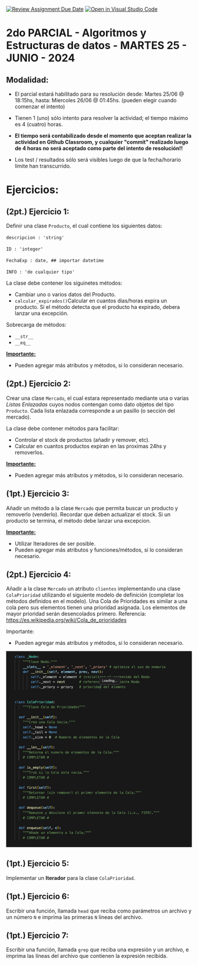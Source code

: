[![Review Assignment Due Date](https://classroom.github.com/assets/deadline-readme-button-22041afd0340ce965d47ae6ef1cefeee28c7c493a6346c4f15d667ab976d596c.svg)](https://classroom.github.com/a/5xTaZuiB)
[![Open in Visual Studio Code](https://classroom.github.com/assets/open-in-vscode-2e0aaae1b6195c2367325f4f02e2d04e9abb55f0b24a779b69b11b9e10269abc.svg)](https://classroom.github.com/online_ide?assignment_repo_id=15330148&assignment_repo_type=AssignmentRepo)
# 2do PARCIAL - Algoritmos y Estructuras de datos - MARTES 25 - JUNIO - 2024 

## Modalidad:

- El parcial estará habilitado para su resolución desde: Martes 25/06 @ 18:15hs, hasta: Miercoles 26/06 @ 01:45hs. (pueden elegir cuando comenzar el intento)

- Tienen 1 (uno) sólo  intento para resolver la actividad; el tiempo máximo es 4 (cuatro) horas.

- **El tiempo será contabilizado desde el momento que aceptan realizar la actividad en Github Classroom, y cualquier "commit" realizado luego de 4 horas no será aceptado como parte del intento de resolución!!**

- Los test / resultados sólo será visibles luego de que la fecha/horario límite han transcurrido.   


# Ejercicios:

## (2pt.) Ejercicio 1:

Definir una clase <code>Producto</code>, el cual contiene los siguientes datos:


<code>descripcion : 'string' </code>

<code>ID : 'integer' </code>

<code>FechaExp : date, ## importar datetime </code>

<code>INFO : 'de cualquier tipo' </code>


La clase debe contener los siguinetes métodos:
 
- Cambiar uno o varios datos del Producto.
- <code>calcular_expirados()</code>Calcular en cuantos dias/horas expira un producto. Si el método detecta que el producto ha expirado, debera lanzar una excepción.

Sobrecarga de métodos: 

- <code>\_\_str\_\_</code>
- <code>\_\_eq\_\_</code>

<u><b>Importante:</b></u> 
- Pueden agregar más atributos y métodos, si lo consideran necesario.  

## (2pt.) Ejercicio 2:

Crear una clase <code>Mercado</code>, el cual estara representado mediante una o varias *Listas Enlazadas* cuyos nodos contengan como dato objetos del tipo <code>Producto</code>. Cada lista enlazada corresponde a un pasillo (o sección del mercado).

La clase debe contener métodos para facilitar:
 
- Controlar el stock de productos (añadir y remover, etc). 
- Calcular en cuantos productos expiran en las proximas 24hs y removerlos.

<u><b>Importante:</b></u> 
- Pueden agregar más atributos y métodos, si lo consideran necesario.


## (1pt.) Ejercicio 3: 

Añadir un método a la clase <code>Mercado</code> que permita buscar un producto y removerlo (venderlo). Recordar que deben actualizar el stock. Si un producto se termina, el método debe lanzar una excepcion.


<u><b>Importante:</b></u> 
- Utilizar Iteradores de ser posible.
- Pueden agregar más atributos y funciones/métodos, si lo consideran necesario. 


## (2pt.) Ejercicio 4: 

Añadir a la clase <code>Mercado</code> un atributo <code>clientes</code> implementando una clase <code>ColaPrioridad</code> utilizando el siguiente modelo de definición (completar los métodos definidos en el modelo). Una Cola de Prioridades es similar a una cola pero sus elementos tienen una prioridad asignada. Los elementos de mayor prioridad serán desencolados primero. Referencia: https://es.wikipedia.org/wiki/Cola_de_prioridades

Importante:
- Pueden agregar más atributos y métodos, si lo consideran necesario.

![title](cola_prioridad.png)

## (1pt.) Ejercicio 5:

Implementar un **Iterador** para la clase <code>ColaPrioridad</code>.


## (1pt.) Ejercicio 6:
Escribir una función, llamada <code>head</code> que reciba como parámetros un archivo y un número <code>N</code> e imprima las primeras <code>N</code> líneas del archivo.


## (1pt.) Ejercicio 7:
Escribir una función, llamada <code>grep</code> que reciba una expresión y un archivo, e imprima las líneas del archivo que contienen la expresión recibida.